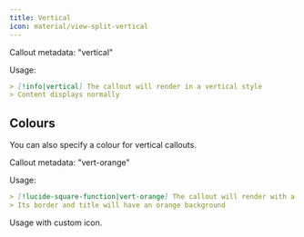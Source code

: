 ```yaml
---
title: Vertical
icon: material/view-split-vertical
---
```


Callout metadata: "vertical"

Usage:

```md
> [!info|vertical] The callout will render in a vertical style
> Content displays normally
```

## Colours
You can also specify a colour for vertical callouts.

Callout metadata: "vert-orange"

Usage:

```md
> [!lucide-square-function|vert-orange] The callout will render with a vertical style
> Its border and title will have an orange background
```

Usage with custom icon.
